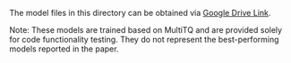 The model files in this directory can be obtained via [Google Drive Link](https://drive.google.com/drive/folders/1u0yswA0-NDptVoOWMbYr-6w_rBZBQChj).

Note: These models are trained based on MultiTQ and are provided solely for code functionality testing. They do not represent the best-performing models reported in the paper.